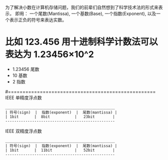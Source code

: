 为了解决小数在计算机存储问题，我们的前辈们自然想到了科学技术法的形式来表示，
即用：
一个尾数(Mantissa),
一个基数(Base),
一个指数(Exponent),
以及一个表示正负的符号来表达实数。

# 比如 123.456 用十进制科学计数法可以表达为 1.23456×10^2 
- 1.23456 尾数
- 10      基数
- 2       指数


#===================================================
IEEE 单精度浮点数
```
_________________________________________________
| 符号(sign)  |  指数(exponent)  |  尾数(mantissa) |
| 1bit       |  8bit           |   23bit        | 
-------------------------------------------------
```
IEEE 双精度浮点数
```
_________________________________________________
| 符号(sign)  |  指数(exponent)  |  尾数(mantissa) |
| 1bit       |  11bit          |   52bit        | 
-------------------------------------------------
```


